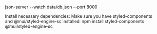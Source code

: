 json-server --watch data/db.json --port 8000

Install necessary dependencies:
Make sure you have styled-components and @mui/styled-engine-sc installed:
npm install styled-components @mui/styled-engine-sc
